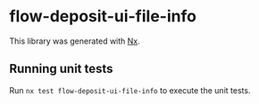 # flow-deposit-ui-file-info

This library was generated with [Nx](https://nx.dev).

## Running unit tests

Run `nx test flow-deposit-ui-file-info` to execute the unit tests.
